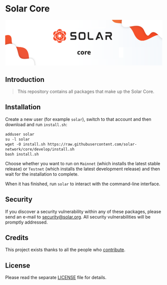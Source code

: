 # Solar Core

<p align="center">
	<img src="./banner.png" />
</p>

## Introduction

> This repository contains all packages that make up the Solar Core.

## Installation

Create a new user (for example `solar`), switch to that account and then download and run `install.sh`:

```
adduser solar
su -l solar
wget -O install.sh https://raw.githubusercontent.com/solar-network/core/develop/install.sh
bash install.sh
```

Choose whether you want to run on `Mainnet` (which installs the latest stable release) or `Testnet` (which installs the latest development release) and then wait for the installation to complete.

When it has finished, run `solar` to interact with the command-line interface.

## Security

If you discover a security vulnerability within any of these packages, please send an e-mail to security@solar.org. All security vulnerabilities will be promptly addressed.

## Credits

This project exists thanks to all the people who [contribute](../../contributors).

## License

Please read the separate [LICENSE](LICENSE) file for details.
